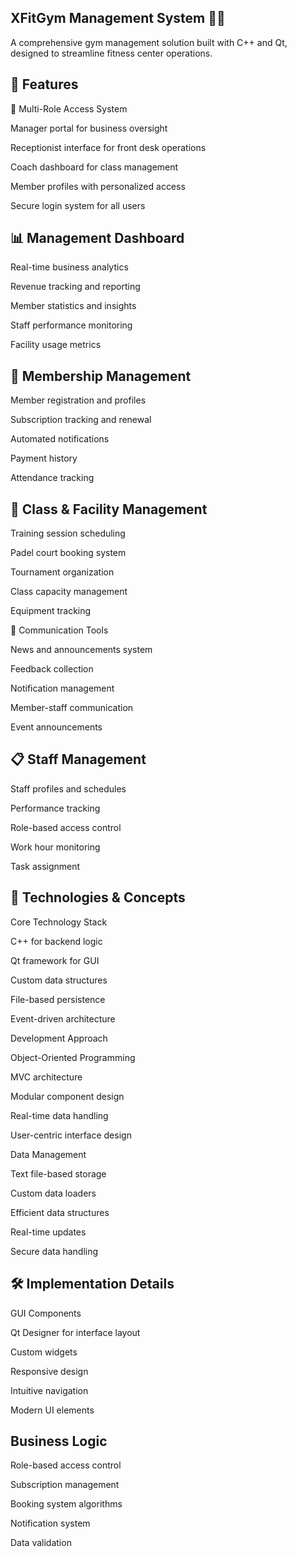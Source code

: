 ## **XFitGym Management System 🏋️‍♂️**
A comprehensive gym management solution built with C++ and Qt, designed to streamline fitness center operations.
## **🚀 Features**
👥 Multi-Role Access System

Manager portal for business oversight

Receptionist interface for front desk operations

Coach dashboard for class management

Member profiles with personalized access

Secure login system for all users

## **📊 Management Dashboard**
Real-time business analytics

Revenue tracking and reporting

Member statistics and insights

Staff performance monitoring

Facility usage metrics

## **🎯 Membership Management**

Member registration and profiles

Subscription tracking and renewal

Automated notifications

Payment history

Attendance tracking

## **📅 Class & Facility Management**

Training session scheduling

Padel court booking system

Tournament organization

Class capacity management

Equipment tracking

💬 Communication Tools

News and announcements system

Feedback collection

Notification management

Member-staff communication

Event announcements

## **📋 Staff Management**

Staff profiles and schedules

Performance tracking

Role-based access control

Work hour monitoring

Task assignment

## **🧠 Technologies & Concepts**

Core Technology Stack

C++ for backend logic

Qt framework for GUI

Custom data structures

File-based persistence

Event-driven architecture

Development Approach

Object-Oriented Programming

MVC architecture

Modular component design

Real-time data handling

User-centric interface design

Data Management

Text file-based storage

Custom data loaders

Efficient data structures

Real-time updates

Secure data handling

## **🛠️ Implementation Details**

GUI Components

Qt Designer for interface layout

Custom widgets

Responsive design

Intuitive navigation

Modern UI elements

## **Business Logic**

Role-based access control

Subscription management

Booking system algorithms

Notification system

Data validation
